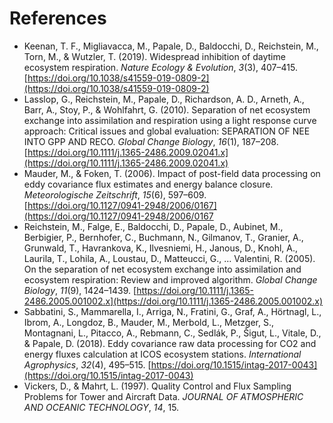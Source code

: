 # References

*   Keenan, T. F., Migliavacca, M., Papale, D., Baldocchi, D., Reichstein, M., Torn, M., & Wutzler, T. (2019). Widespread inhibition of daytime ecosystem respiration. _Nature Ecology & Evolution_, _3_(3), 407–415. [https://doi.org/10.1038/s41559-019-0809-2](https://doi.org/10.1038/s41559-019-0809-2)
*   Lasslop, G., Reichstein, M., Papale, D., Richardson, A. D., Arneth, A., Barr, A., Stoy, P., & Wohlfahrt, G. (2010). Separation of net ecosystem exchange into assimilation and respiration using a light response curve approach: Critical issues and global evaluation: SEPARATION OF NEE INTO GPP AND RECO. _Global Change Biology_, _16_(1), 187–208. [https://doi.org/10.1111/j.1365-2486.2009.02041.x](https://doi.org/10.1111/j.1365-2486.2009.02041.x)
* Mauder, M., & Foken, T. (2006). Impact of post-field data processing on eddy covariance flux estimates and energy balance closure. _Meteorologische Zeitschrift_, _15_(6), 597–609. [https://doi.org/10.1127/0941-2948/2006/0167](https://doi.org/10.1127/0941-2948/2006/0167
*   Reichstein, M., Falge, E., Baldocchi, D., Papale, D., Aubinet, M., Berbigier, P., Bernhofer, C., Buchmann, N., Gilmanov, T., Granier, A., Grunwald, T., Havrankova, K., Ilvesniemi, H., Janous, D., Knohl, A., Laurila, T., Lohila, A., Loustau, D., Matteucci, G., … Valentini, R. (2005). On the separation of net ecosystem exchange into assimilation and ecosystem respiration: Review and improved algorithm. _Global Change Biology_, _11_(9), 1424–1439. [https://doi.org/10.1111/j.1365-2486.2005.001002.x](https://doi.org/10.1111/j.1365-2486.2005.001002.x)
* Sabbatini, S., Mammarella, I., Arriga, N., Fratini, G., Graf, A., Hörtnagl, L., Ibrom, A., Longdoz, B., Mauder, M., Merbold, L., Metzger, S., Montagnani, L., Pitacco, A., Rebmann, C., Sedlák, P., Šigut, L., Vitale, D., & Papale, D. (2018). Eddy covariance raw data processing for CO2 and energy fluxes calculation at ICOS ecosystem stations. _International Agrophysics_, _32_(4), 495–515. [https://doi.org/10.1515/intag-2017-0043](https://doi.org/10.1515/intag-2017-0043)
* Vickers, D., & Mahrt, L. (1997). Quality Control and Flux Sampling Problems for Tower and Aircraft Data. _JOURNAL OF ATMOSPHERIC AND OCEANIC TECHNOLOGY_, _14_, 15.


